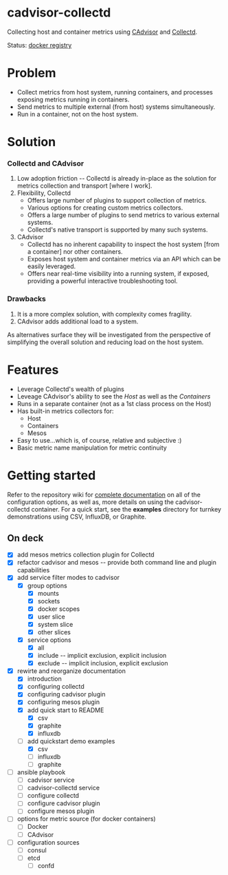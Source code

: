# cadvisor-collectd

Collecting host and container metrics using [CAdvisor](https://registry.hub.docker.com/u/google/cadvisor/) and [Collectd](https://github.com/collectd/collectd/).

Status: [docker registry](https://registry.hub.docker.com/u/maier/cadvisor-collectd/)


# Problem

* Collect metrics from host system, running containers, and processes exposing metrics running in containers.
* Send metrics to multiple external (from host) systems simultaneously.
* Run in a container, not on the host system.


# Solution

### Collectd and CAdvisor

1. Low adoption friction -- Collectd is already in-place as the solution for metrics collection and transport [where I work].
1. Flexibility, Collectd
   * Offers large number of plugins to support collection of metrics.
   * Various options for creating custom metrics collectors.
   * Offers a large number of plugins to send metrics to various external systems.
   * Collectd's native transport is supported by many such systems.
1. CAdvisor
   * Collectd has no inherent capability to inspect the host system [from a container] nor other containers.
   * Exposes host system and container metrics via an API which can be easily leveraged.
   * Offers near real-time visibility into a running system, if exposed, providing a powerful interactive troubleshooting tool.


### Drawbacks

1. It is a more complex solution, with complexity comes fragility.
1. CAdvisor adds additional load to a system.

As alternatives surface they will be investigated from the perspective of simplifying the overall solution and reducing load on the host system.

# Features

* Leverage Collectd's wealth of plugins
* Leveage CAdvisor's ability to see the *Host* as well as the *Containers*
* Runs in a separate container (not as a 1st class process on the Host)
* Has built-in metrics collectors for:
   * Host
   * Containers
   * Mesos
* Easy to use...which is, of course, relative and subjective :)
* Basic metric name manipulation for metric continuity

# Getting started

Refer to the repository wiki for [complete documentation](https://github.com/maier/cadvisor-collectd/wiki) on all of the configuration options, as well as, more details on using the cadvisor-collectd container. For a quick start, see the **examples** directory for turnkey demonstrations using CSV, InfluxDB, or Graphite.


## On deck

- [x] add mesos metrics collection plugin for Collectd
- [x] refactor cadvisor and mesos -- provide both command line and plugin capabilities
- [x] add service filter modes to cadvisor
    - [x] group options
        - [x] mounts
        - [x] sockets
        - [x] docker scopes
        - [x] user slice
        - [x] system slice
        - [x] other slices
    - [x] service options
        - [x] all
        - [x] include -- implicit exclusion, explicit inclusion
        - [x] exclude -- implicit inclusion, explicit exclusion
- [x] rewirte and reorganize documentation
    - [x] introduction
    - [x] configuring collectd
    - [x] configuring cadvisor plugin
    - [x] configuring mesos plugin
    - [x] add quick start to README
        - [x] csv
        - [x] graphite
        - [x] influxdb
    - [ ] add quickstart demo examples
    	-  [x] csv
    	-  [ ] influxdb
    	-  [ ] graphite 
- [ ] ansible playbook
    - [ ] cadvisor service
    - [ ] cadvisor-collectd service
    - [ ] configure collectd
    - [ ] configure cadvisor plugin
    - [ ] configure mesos plugin
- [ ] options for metric source (for docker containers)
    - [ ] Docker
    - [ ] CAdvisor
- [ ] configuration sources
    - [ ] consul
    - [ ] etcd
        - [ ] confd
